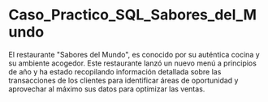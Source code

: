 # Caso_Practico_SQL_Sabores_del_Mundo
El restaurante "Sabores del Mundo", es conocido por su auténtica cocina y su ambiente  acogedor.  Este restaurante lanzó un nuevo menú a principios de año y ha estado recopilando  información detallada sobre las transacciones de los clientes para identificar áreas de  oportunidad y aprovechar al máximo sus datos para optimizar las ventas.
